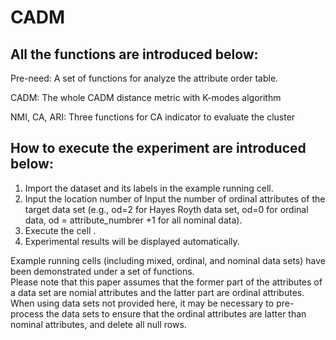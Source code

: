 # CADM
## All the functions are introduced below:

Pre-need: A set of functions for analyze the attribute order table.

CADM: The whole CADM distance metric with K-modes algorithm

NMI, CA, ARI: Three functions for CA indicator to evaluate the cluster 
 
## How to execute the experiment are introduced below:
1. Import the dataset and its labels in the example running cell.
2. Input the location number of Input the number of ordinal attributes of the target data set (e.g., od=2 for Hayes Royth data set, od=0 for ordinal data, od = attribute_numbrer +1 for all nominal data). 
3. Execute the cell .
4. Experimental results will be displayed automatically.

Example running cells (including mixed, ordinal, and nominal data sets) have been demonstrated under a set of functions.    
Please note that this paper assumes that the former part of the attributes of a data set are nomial attributes and the latter part are ordinal attributes. 
When using data sets not provided here, it may be necessary to pre-process the data sets to ensure that the ordinal attributes are latter than nominal attributes, and delete all null rows.
